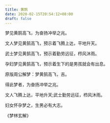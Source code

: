 ```yaml
---
title: 黄鹄
date: 2020-02-15T20:54:12+08:00
draft: false
---
```


梦见黄鹄高飞，为奋扬冲举之兆。

文人梦见黄鹄高飞，预示着飞腾上达，平地升天。

武士梦见黄鹄高飞，预示着勤劳远征，栉风沐雨。

孕妇梦见黄鹄高飞，预示着生下的是男孩就会有出息。

原版周公解梦：梦黄鹄高飞，吉。

得此梦者，为奋扬冲举之兆。

文人飞腾上达，平地升天;武士勤劳远征，栉风沐雨。

妇女怀孕梦之，生男必有大志。

《梦林玄解》